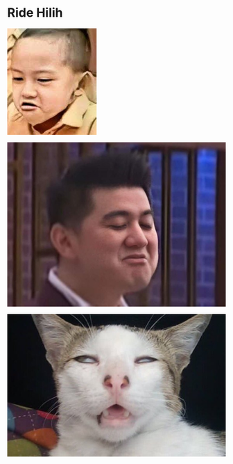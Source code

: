 # Ride Hilih

![HILIH](docs/hilih-kid.jpeg)

![HILIH](docs/hilih-arnold.jpeg)

![HILIH](docs/hilih-cat.jpg)

